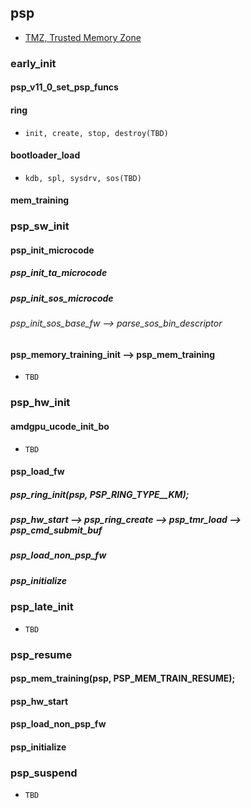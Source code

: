 
## psp
- [TMZ, Trusted Memory Zone](https://confluence.amd.com/display/AMDGPU/TMZ+Support)
### early_init
#### psp_v11_0_set_psp_funcs
#### ring
- `init, create, stop, destroy(TBD)`
#### bootloader_load
- `kdb, spl, sysdrv, sos(TBD)`
#### mem_training

### psp_sw_init
#### psp_init_microcode 
##### psp_init_ta_microcode
#####  psp_init_sos_microcode
######  psp_init_sos_base_fw --> parse_sos_bin_descriptor
#### psp_memory_training_init --> psp_mem_training
- `TBD`

### psp_hw_init 
#### amdgpu_ucode_init_bo
- `TBD`
#### psp_load_fw
##### psp_ring_init(psp, PSP_RING_TYPE__KM);
##### psp_hw_start --> psp_ring_create --> psp_tmr_load --> psp_cmd_submit_buf
##### psp_load_non_psp_fw
##### psp_initialize

### psp_late_init
- `TBD`

### psp_resume
#### psp_mem_training(psp, PSP_MEM_TRAIN_RESUME);
#### psp_hw_start
#### psp_load_non_psp_fw
#### psp_initialize

### psp_suspend
- `TBD`